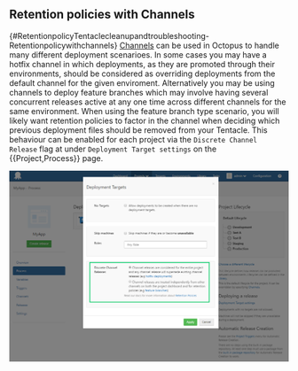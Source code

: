 ## Retention policies with Channels
{#RetentionpolicyTentaclecleanupandtroubleshooting-Retentionpolicywithchannels}
[Channels](/docs/key-concepts/projects/channels.md) can be used in Octopus to handle many different deployment scenarioes. In some cases you may have a hotfix channel in which deployments, as they are promoted through their environments, should be considered as overriding deployments from the default channel for the given enviroment. Alternatively you may be using channels to deploy feature branches which may involve having several concurrent releases active at any one time across different channels for the same environment. When using the feature branch type scenario, you will likely want retention policies to factor in the channel when deciding which previous deployment files should be removed from your Tentacle. This behaviour can be enabled for each project via the `Discrete Channel Release` flag at under `Deployment Target settings` on the {{Project,Process}} page.

![Discrete Channel Release](/docs/images/discrete-channel-release.png "width=500")